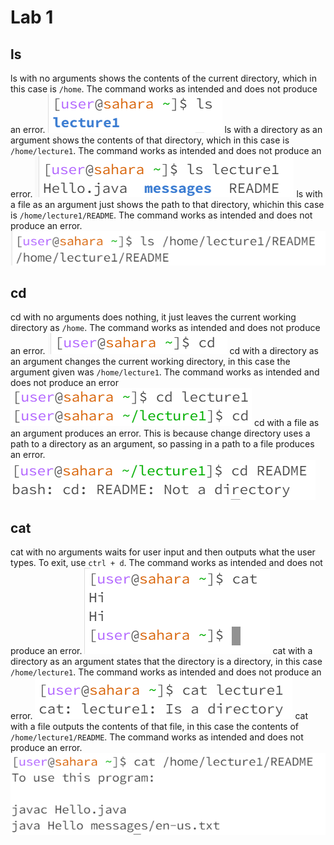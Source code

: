 # Lab 1
## ls
ls with no arguments shows the contents of the current directory, which in this case is `/home`. The command works as intended and does not produce an error.
![Image](ls1.png)
ls with a directory as an argument shows the contents of that directory, which in this case is `/home/lecture1`. The command works as intended and does not produce an error.
![Image](ls2.png)
ls with a file as an argument just shows the path to that directory, whichin this case is `/home/lecture1/README`. The command works as intended and does not produce an error. 
![Image](ls3.png)
## cd
cd with no arguments does nothing, it just leaves the current working directory as `/home`. The command works as intended and does not produce an error. 
![Image](cd1.png)
cd with a directory as an argument changes the current working directory, in this case the argument given was `/home/lecture1`. The command works as intended and does not produce an error
![Image](cd2.png)
cd with a file as an argument produces an error. This is because change directory uses a path to a directory as an argument, so passing in a path to a file produces an error.
![Image](cd3.png)
## cat
cat with no arguments waits for user input and then outputs what the user types. To exit, use `ctrl + d`. The command works as intended and does not produce an error.
![Image](cat1.png)
cat with a directory as an argument states that the directory is a directory, in this case `/home/lecture1`. The command works as intended and does not produce an error.
![Image](cat2.png)
cat with a file outputs the contents of that file, in this case the contents of `/home/lecture1/README`. The command works as intended and does not produce an error.
![Image](cat3.png)
